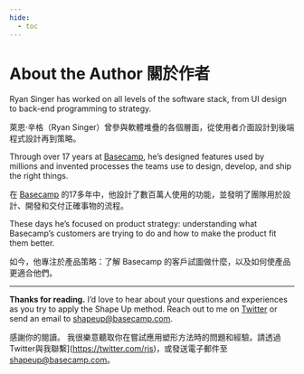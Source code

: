 ```yaml
---
hide:
  - toc
---
```


# About the Author 關於作者

Ryan Singer has worked on all levels of the software stack, from UI design to back-end programming to strategy.

萊恩·辛格（Ryan Singer）曾參與軟體堆疊的各個層面，從使用者介面設計到後端程式設計再到策略。

Through over 17 years at [Basecamp](https://basecamp.com), he’s designed features used by millions and invented processes the teams use to design, develop, and ship the right things.

在 [Basecamp](https://basecamp.com) 的17多年中，他設計了數百萬人使用的功能，並發明了團隊用於設計、開發和交付正確事物的流程。

These days he’s focused on product strategy: understanding what Basecamp’s customers are trying to do and how to make the product fit them better.

如今，他專注於產品策略：了解 Basecamp 的客戶試圖做什麼，以及如何使產品更適合他們。

---

**Thanks for reading.** I’d love to hear about your questions and experiences as you try to apply the Shape Up method. Reach out to me on [Twitter](https://twitter.com/rjs) or send an email to [shapeup@basecamp.com](mailto:shapeup@basecamp.com).

感謝你的閱讀。 我很樂意聽取你在嘗試應用塑形方法時的問題和經驗。請透過Twitter與我聯繫](https://twitter.com/rjs)，或發送電子郵件至 [shapeup@basecamp.com](mailto:shapeup@basecamp.com)。

